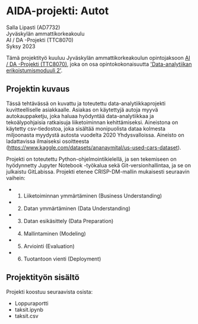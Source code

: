 # AIDA-projekti: Autot    

Salla Lipasti (AD7732)    
Jyväskylän ammattikorkeakoulu   
AI / DA -Projekti (TTC8070)    
Syksy 2023 

Tämä projektityö kuuluu Jyväskylän ammattikorkeakoulun opintojaksoon [AI / DA -Projekti (TTC8070)](https://opetussuunnitelmat.peppi.jamk.fi/fi/TTV2020SS/course_unit/TTC8070), joka on osa opintokokonaisuutta ['Data-analytiikan erikoistumismoduuli 2'](https://www.jamk.fi/fi/Hae-opiskelemaan/osaamiskokonaisuus/opi-hyodyntamaan-data-analytiikkaa-ja-tekoalya). 

## Projektin kuvaus    

Tässä tehtävässä on kuvattu ja toteutettu data-analytiikkaprojekti kuvitteelliselle asiakkaalle. Asiakas on käytettyjä autoja myyvä autokauppaketju, joka haluaa hyödyntää data-analytiikkaa ja tekoälypohjaisia ratkaisuja liiketoiminnan kehittämiseksi. Aineistona on käytetty csv-tiedostoa, joka sisältää monipuolista dataa kolmesta miljoonasta myydystä autosta vuodelta 2020 Yhdysvalloissa. Aineisto on ladattavissa ilmaiseksi osoitteesta (https://www.kaggle.com/datasets/ananaymital/us-used-cars-dataset).      

Projekti on toteutettu Python-ohjelmointikielellä, ja sen tekemiseen on hyödynnetty Jupyter Notebook -työkalua sekä Git-versionhallintaa, ja se on julkaistu GitLabissa. Projekti etenee CRISP-DM-mallin mukaisesti seuraavin vaihein:   

* 1. Liiketoiminnan ymmärtäminen (Business Understanding) 
* 2. Datan ymmärtäminen (Data Understanding) 
* 3. Datan esikäsittely (Data Preparation)
* 4. Mallintaminen (Modeling) 
* 5. Arviointi (Evaluation)
* 6. Tuotantoon vienti (Deployment) 


## Projektityön sisältö   

Projekti koostuu seuraavista osista: 

* Loppuraportti   
* taksit.ipynb 
* taksit.csv 

